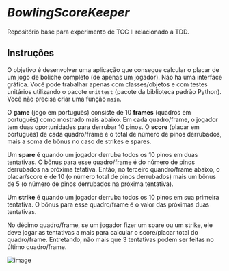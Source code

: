 # _BowlingScoreKeeper_
Repositório base para experimento de TCC II relacionado a TDD.

## Instruções

O objetivo é desenvolver uma aplicação que consegue calcular o placar de um jogo de boliche completo (de apenas um jogador). Não há uma interface gráfica. Você pode trabalhar apenas com classes/objetos e com testes unitários utilizando o pacote `unittest` (pacote da biblioteca padrão Python). Você não precisa criar uma função `main`.

O **game** (jogo em português) consiste de 10 **frames** (quadros em português) como mostrado mais abaixo. Em cada quadro/frame, o jogador tem duas oportunidades para derrubar 10 pinos. O **score** (placar em português) de cada quadro/frame é o total de número de pinos derrubados, mais a soma de bônus no caso de strikes e spares.

Um **spare** é quando um jogador derruba todos os 10 pinos em duas tentativas. O bônus para esse quadro/frame é do número de pinos derrubados na próxima tetativa. Então, no terceiro quandro/frame abaixo, o placar/score é de 10 (o número total de pinos derrubados) mais um bônus de 5 (o número de pinos derrubados na próxima tentativa).

Um **strike** é quando um jogador derruba todos os 10 pinos em sua primeira tentativa. O bônus para esse quadro/frame é o valor das próximas duas tentativas.

No décimo quadro/frame, se um jogador fizer um spare ou um strike, ele deve jogar as tentativas a mais para calcular o score/placar total do quadro/frame. Entretando, não mais que 3 tentativas podem ser feitas no último quadro/frame.

![image](https://user-images.githubusercontent.com/43941670/221432081-17c0625a-0f1a-4254-8a24-e5577ec83ca0.png)
